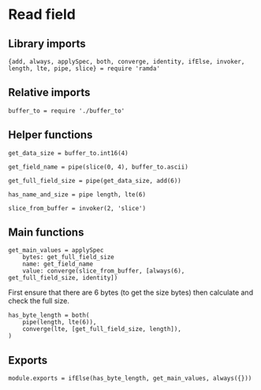 # Read field

## Library imports

	{add, always, applySpec, both, converge, identity, ifElse, invoker, length, lte, pipe, slice} = require 'ramda'


## Relative imports

	buffer_to = require './buffer_to'


## Helper functions

	get_data_size = buffer_to.int16(4)

	get_field_name = pipe(slice(0, 4), buffer_to.ascii)

	get_full_field_size = pipe(get_data_size, add(6))

	has_name_and_size = pipe length, lte(6)

	slice_from_buffer = invoker(2, 'slice')


## Main functions

	get_main_values = applySpec
		bytes: get_full_field_size
		name: get_field_name
		value: converge(slice_from_buffer, [always(6), get_full_field_size, identity])


First ensure that there are 6 bytes (to get the size bytes) then calculate and check the full size.

	has_byte_length = both(
		pipe(length, lte(6)),
		converge(lte, [get_full_field_size, length]),
	)


## Exports

	module.exports = ifElse(has_byte_length, get_main_values, always({}))
